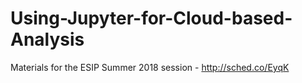 # Using-Jupyter-for-Cloud-based-Analysis
Materials for the ESIP Summer 2018 session - http://sched.co/EyqK

